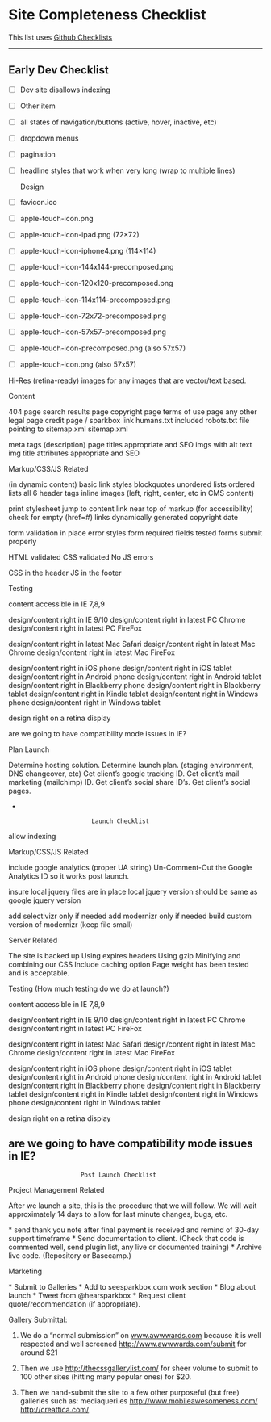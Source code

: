 # Site Completeness Checklist
This list uses [Github Checklists](https://github.com/blog/1375-task-lists-in-gfm-issues-pulls-comments)

---

## Early Dev Checklist 


* [ ] Dev site disallows indexing
* [ ] Other item
* [ ] all states of navigation/buttons (active, hover, inactive, etc)
* [ ] dropdown menus
* [ ] pagination
* [ ] headline styles that work when very long (wrap to multiple lines)

  Design

* [ ] favicon.ico
* [ ] apple-touch-icon.png
* [ ] apple-touch-icon-ipad.png (72×72)
* [ ] apple-touch-icon-iphone4.png (114×114)
* [ ] apple-touch-icon-144x144-precomposed.png
* [ ] apple-touch-icon-120x120-precomposed.png
* [ ] apple-touch-icon-114x114-precomposed.png
* [ ] apple-touch-icon-72x72-precomposed.png
* [ ] apple-touch-icon-57x57-precomposed.png
* [ ] apple-touch-icon-precomposed.png (also 57x57)
* [ ] apple-touch-icon.png (also 57x57)

Hi-Res (retina-ready) images for any images that are vector/text
based.

  Content

404 page
search results page
copyright page
terms of use page
any other legal page
credit page / sparkbox link
humans.txt included
robots.txt file pointing to sitemap.xml
sitemap.xml

meta tags (description)
page titles appropriate and SEO
imgs with alt text
img title attributes appropriate and SEO

  Markup/CSS/JS Related

(in dynamic content)
basic link styles
blockquotes
unordered lists
ordered lists
all 6 header tags
inline images (left, right, center, etc in CMS content)

print stylesheet
jump to content link near top of markup (for accessibility)
check for empty (href=#) links
dynamically generated copyright date

form validation in place
error styles
form required fields tested
forms submit properly

HTML validated
CSS validated
No JS errors

CSS in the header
JS in the footer

  Testing

content accessible in IE 7,8,9

design/content right in IE 9/10
design/content right in latest PC Chrome
design/content right in latest PC FireFox

design/content right in latest Mac Safari
design/content right in latest Mac Chrome
design/content right in latest Mac FireFox

design/content right in iOS phone
design/content right in iOS tablet
design/content right in Android phone
design/content right in Android tablet
design/content right in Blackberry phone
design/content right in Blackberry tablet
design/content right in Kindle tablet
design/content right in Windows phone
design/content right in Windows tablet

design right on a retina display

are we going to have compatibility mode issues in IE?

  Plan Launch

Determine hosting solution.
Determine launch plan. (staging environment, DNS changeover, etc)
Get client’s google tracking ID.
Get client’s mail marketing (mailchimp) ID.
Get client’s social share ID’s.
Get client’s social pages.

-

                           Launch Checklist

allow indexing

  Markup/CSS/JS Related

include google analytics (proper UA string)
Un-Comment-Out the Google Analytics ID so it works post launch.

insure local jquery files are in place
local jquery version should be same as google jquery version

add selectivizr only if needed
add modernizr only if needed
build custom version of modernizr (keep file small)

  Server Related

The site is backed up
Using expires headers
Using gzip
Minifying and combining our CSS
Include caching option
Page weight has been tested and is acceptable.

  Testing (How much testing do we do at launch?)

content accessible in IE 7,8,9

design/content right in IE 9/10
design/content right in latest PC Chrome
design/content right in latest PC FireFox

design/content right in latest Mac Safari
design/content right in latest Mac Chrome
design/content right in latest Mac FireFox

design/content right in iOS phone
design/content right in iOS tablet
design/content right in Android phone
design/content right in Android tablet
design/content right in Blackberry phone
design/content right in Blackberry tablet
design/content right in Kindle tablet
design/content right in Windows phone
design/content right in Windows tablet

design right on a retina display

are we going to have compatibility mode issues in IE?
-

                        Post Launch Checklist

  Project Management Related

After we launch a site, this is the procedure that we will follow. We
will wait approximately 14 days to allow for last minute changes,
bugs, etc.

  * send thank you note after final payment is received and remind of
    30-day support timeframe
  * Send documentation to client. (Check that code is commented well,
    send plugin list, any live or documented training)
  * Archive live code. (Repository or Basecamp.)

  Marketing

  * Submit to Galleries
  * Add to seesparkbox.com work section
  * Blog about launch
  * Tweet from @hearsparkbox
  * Request client quote/recommendation (if appropriate).

  Gallery Submittal:

1. We do a “normal submission” on www.awwwards.com because
it is well respected and well screened
http://www.awwwards.com/submit
for around $21

2. Then we use http://thecssgallerylist.com/ for sheer volume to
submit to 100 other sites (hitting many popular ones) for $20.

3. Then we hand-submit the site to a few other purposeful (but free)
galleries such as:
mediaqueri.es
http://www.mobileawesomeness.com/
http://creattica.com/
